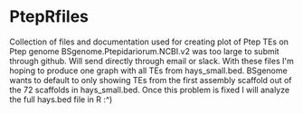 # PtepRfiles
Collection of files and documentation used for creating plot of Ptep TEs on Ptep genome
BSgenome.Ptepidariorum.NCBI.v2 was too large to submit through github. Will send directly through email or slack.
With these files I'm hoping to produce one graph with all TEs from hays_small.bed. BSgenome wants to default to only showing TEs from the first assembly scaffold out of the 72 scaffolds in hays_small.bed.
Once this problem is fixed I will analyze the full hays.bed file in R :^)
